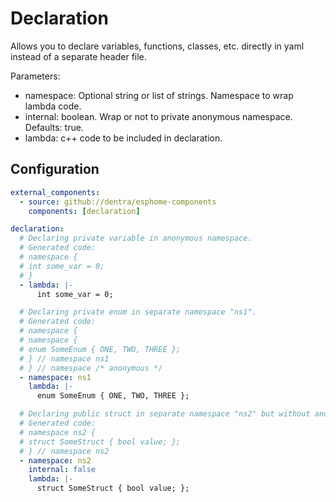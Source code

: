 # Declaration

Allows you to declare variables, functions, classes, etc. directly in yaml instead of a separate header file.

Parameters:

- namespace: Optional string or list of strings. Namespace to wrap lambda code.
- internal: boolean. Wrap or not to private anonymous namespace. Defaults: true.
- lambda: c++ code to be included in declaration.

## Configuration

```yaml
external_components:
  - source: github://dentra/esphome-components
    components: [declaration]

declaration:
  # Declaring private variable in anonymous namespace.
  # Generated code:
  # namespace {
  # int some_var = 0;
  # }
  - lambda: |-
      int some_var = 0;

  # Declaring private enum in separate namespace "ns1".
  # Generated code:
  # namespace {
  # namespace {
  # enum SomeEnum { ONE, TWO, THREE };
  # } // namespace ns1
  # } // namespace /* anonymous */
  - namespace: ns1
    lambda: |-
      enum SomeEnum { ONE, TWO, THREE };

  # Declaring public struct in separate namespace "ns2" but without anonymous namespace wrap, it might be used outside main.cpp.
  # Generated code:
  # namespace ns2 {
  # struct SomeStruct { bool value; };
  # } // namespace ns2
  - namespace: ns2
    internal: false
    lambda: |-
      struct SomeStruct { bool value; };
```
